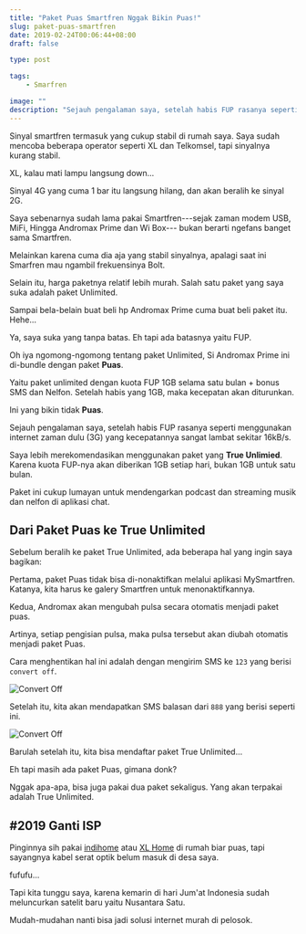 ```yaml
---
title: "Paket Puas Smartfren Nggak Bikin Puas!"
slug: paket-puas-smartfren
date: 2019-02-24T00:06:44+08:00
draft: false

type: post

tags:
    - Smarfren

image: ""
description: "Sejauh pengalaman saya, setelah habis FUP rasanya seperti menggunakan internet zaman dulu (3G) yang kecepatannya sangat lambat sekitar 16kB/s."
---
```


Sinyal smartfren termasuk yang cukup stabil di rumah saya.
Saya sudah mencoba beberapa operator seperti XL dan Telkomsel,
tapi sinyalnya kurang stabil.

XL, kalau mati lampu langsung down...

Sinyal 4G yang cuma 1 bar itu langsung hilang,
dan akan beralih ke sinyal 2G.

Saya sebenarnya sudah lama pakai Smartfren---sejak
zaman modem USB, MiFi, Hingga Andromax Prime dan Wi Box---
bukan berarti ngefans banget sama Smartfren.

Melainkan karena cuma dia aja yang stabil sinyalnya, 
apalagi saat ini Smarfren mau ngambil frekuensinya Bolt.

Selain itu, harga paketnya relatif lebih murah.
Salah satu paket yang saya suka adalah paket Unlimited.

Sampai bela-belain buat beli hp Andromax Prime
cuma buat beli paket itu. Hehe...

Ya, saya suka yang tanpa batas. Eh tapi
ada batasnya yaitu FUP.

Oh iya ngomong-ngomong tentang paket Unlimited,
Si Andromax Prime ini di-bundle dengan paket **Puas**.

Yaitu paket unlimited dengan kuota FUP 1GB selama
satu bulan + bonus SMS dan Nelfon. 
Setelah habis yang 1GB, maka kecepatan akan diturunkan.

Ini yang bikin tidak **Puas**.

Sejauh pengalaman saya, setelah habis FUP
rasanya seperti menggunakan internet zaman dulu (3G)
yang kecepatannya sangat lambat sekitar 16kB/s.

Saya lebih merekomendasikan menggunakan paket
yang **True Unlimied**. Karena kuota FUP-nya
akan diberikan 1GB setiap hari, bukan 1GB untuk
satu bulan.

Paket ini cukup lumayan untuk mendengarkan podcast
dan streaming musik dan nelfon di aplikasi chat.

## Dari Paket Puas ke True Unlimited

Sebelum beralih ke paket True Unlimited,
ada beberapa hal yang ingin saya bagikan:

Pertama, paket Puas tidak bisa di-nonaktifkan
melalui aplikasi MySmartfren. Katanya,
kita harus ke galery Smartfren untuk
menonaktifkannya.

Kedua, Andromax akan mengubah pulsa
secara otomatis menjadi paket puas.

Artinya, setiap pengisian pulsa,
maka pulsa tersebut akan diubah
otomatis menjadi paket Puas.

Cara menghentikan hal ini adalah
dengan mengirim SMS ke `123`
yang berisi `convert off`.

![Convert Off](/img/smartfren/convertoff.png)

Setelah itu, kita akan mendapatkan SMS
balasan dari `888` yang berisi seperti ini.

![Convert Off](/img/smartfren/888.png)

Barulah setelah itu, kita bisa mendaftar paket
True Unlimited...

Eh tapi masih ada paket Puas, gimana donk?

Nggak apa-apa, bisa juga pakai dua paket sekaligus.
Yang akan terpakai adalah True Unlimited.

## #2019 Ganti ISP

Pinginnya sih pakai [indihome](https://indihome.co.id/) atau [XL Home](http://lebihpow.com/) di rumah biar puas, tapi
sayangnya kabel serat optik belum masuk di desa saya.

fufufu...

Tapi kita tunggu saya, karena kemarin di hari Jum'at
Indonesia sudah meluncurkan satelit baru yaitu Nusantara Satu.

Mudah-mudahan nanti bisa jadi solusi internet murah
di pelosok.